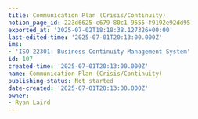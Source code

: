 ```yaml
---
title: Communication Plan (Crisis/Continuity)
notion_page_id: 223d6625-c679-80c1-9555-f9192e92dd95
exported_at: '2025-07-02T18:18:38.127326+00:00'
last-edited-time: '2025-07-01T20:13:00.000Z'
ims:
- 'ISO 22301: Business Continuity Management System'
id: 107
created-time: '2025-07-01T20:13:00.000Z'
name: Communication Plan (Crisis/Continuity)
publishing-status: Not started
date-created: '2025-07-01T20:13:00.000Z'
owner:
- Ryan Laird
---
```



